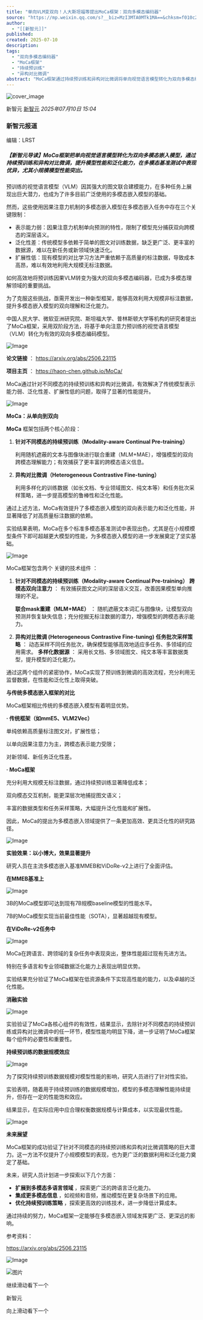 ```yaml
---
title: "单向VLM变双向！人大斯坦福等提出MoCa框架：双向多模态编码器"
source: "https://mp.weixin.qq.com/s?__biz=MzI3MTA0MTk1MA==&chksm=f010c261ab1ceb771a113a04c78325c74b26b706c822f593fe765b89cadde4d940d31201cf41&idx=3&mid=2652608431&sn=d4a3cc10b47144dc6443b7212307af9b#rd"
author:
  - "[[新智元]]"
published:
created: 2025-07-10
description:
tags:
  - "双向多模态编码器"
  - "MoCa框架"
  - "持续预训练"
  - "异构对比微调"
abstract: "MoCa框架通过持续预训练和异构对比微调将单向视觉语言模型转化为双向多模态编码器，显著提升模型性能和泛化能力。"
---
```

![cover_image](https://mmbiz.qpic.cn/sz_mmbiz_jpg/UicQ7HgWiaUb0y27uU6icWo72V6vj4ia2ZtIKYYUdjAe8GD9YGicF6mwRLDHP7HTg0oMiaa6v0sjvCFtRJp1BVPR3xPg/0?wx_fmt=jpeg)

新智元 [新智元](https://mp.weixin.qq.com/) *2025年07月10日 15:04*

### 新智元报道

编辑：LRST

##### 【新智元导读】MoCa框架把单向视觉语言模型转化为双向多模态嵌入模型，通过持续预训练和异构对比微调，提升模型性能和泛化能力，在多模态基准测试中表现优异，尤其小规模模型性能突出。

预训练的视觉语言模型（VLM）因其强大的图文联合建模能力，在多种任务上展现出巨大潜力，也成为了许多目前广泛使用的多模态嵌入模型的基础。

然而，这些使用因果注意力机制的多模态嵌入模型在多模态嵌入任务中存在三个关键限制：

- 表示能力弱：因果注意力机制单向预测的特性，限制了模型充分捕获双向跨模态的深层语义。
- 泛化性差：传统模型多依赖于简单的图文对训练数据，缺乏更广泛、更丰富的数据源，难以在新任务或新领域快速泛化。
- 扩展性低：现有模型的对比学习方法严重依赖于高质量的标注数据，导致成本高昂，难以有效地利用大规模无标注数据。

如何高效地将预训练因果VLM转变为强大的双向多模态编码器，已成为多模态理解领域的重要挑战。

为了克服这些挑战，亟需开发出一种新型框架，能够高效利用大规模非标注数据，提升多模态嵌入模型的双向理解和泛化能力。

中国人民大学、微软亚洲研究院、斯坦福大学、普林斯顿大学等机构的研究者提出了MoCa框架，采用双阶段方法，将基于单向注意力预训练的视觉语言模型（VLM）转化为有效的双向多模态编码模型。

![Image](https://mmbiz.qpic.cn/sz_mmbiz_png/UicQ7HgWiaUb3lvm7xrrFSlZUcOsWGk4YBzAHyZKtThMArYADqW0wWNH7J01vFsPqMNzZu0KJpGRCFgfFwh60Ozg/640?wx_fmt=png&from=appmsg&watermark=1&tp=webp&wxfrom=5&wx_lazy=1)

**论文链接** ： https://arxiv.org/abs/2506.23115

**项目主页** ： https://haon-chen.github.io/MoCa/

MoCa通过针对不同模态的持续预训练和异构对比微调，有效解决了传统模型表示能力弱、泛化性差、扩展性低的问题，取得了显著的性能提升。

  

![Image](https://mmbiz.qpic.cn/sz_mmbiz_png/UicQ7HgWiaUb3uEdSPKrwGNmZEOaaGyzVvZ8dTtE9jU1rFsda3llYbCZpmWfiazUYjWBLTGvlPpXucH8Q0lEUJN3Q/640?wx_fmt=png&from=appmsg&tp=webp&wxfrom=5&wx_lazy=1)

**MoCa：从单向到双向**

**MoCa** 框架包括两个核心阶段：

1. **针对不同模态的持续预训练（Modality-aware Continual Pre-training）**
	  
	利用随机遮蔽的文本与图像块进行联合重建（MLM+MAE），增强模型的双向跨模态理解能力；有效捕获了更丰富的跨模态语义信息。
2. **异构对比微调（Heterogeneous Contrastive Fine-tuning）**
	  
	利用多样化的训练数据（如长文档、专业领域图文、纯文本等）和任务批次采样策略，进一步提高模型的鲁棒性和泛化性能。

通过上述方法，MoCa有效提升了多模态嵌入模型的双向表示能力和泛化性能，并显著降低了对高质量标注数据的依赖。

实验结果表明，MoCa在多个标准多模态基准测试中表现出色，尤其是在小规模模型条件下即可超越更大模型的性能，为多模态嵌入模型的进一步发展奠定了坚实基础。

![Image](https://mmbiz.qpic.cn/sz_mmbiz_png/UicQ7HgWiaUb3lvm7xrrFSlZUcOsWGk4YBNOqa3xR7NaiaOWeJ4jacMdygkj9T5rpp8ia3Nic8D14cey4nCiaE919NaA/640?wx_fmt=png&from=appmsg&watermark=1&tp=webp&wxfrom=5&wx_lazy=1)

MoCa框架包含两个 关键的技术组件 ：

1. **针对不同模态的持续预训练（Modality-aware Continual Pre-training）**
	**跨模态双向注意力** ： 有效捕获图文之间的深层语义交互，改善因果模型单向推理的不足。
	  
	**联合mask重建（MLM+MAE）** ： 随机遮蔽文本词汇与图像块，让模型双向预测并恢复缺失信息；充分挖掘无标注数据的潜力，增强模型的跨模态表示能力。
2. **异构对比微调 (Heterogeneous Contrastive Fine-tuning)**
	**任务批次采样策略** ： 动态采样不同任务批次，确保模型能够高效地适应多任务、多领域的应用需求。
	**多样化数据源** ： 采用长文档、多领域图文、纯文本等丰富数据类型，提升模型的泛化能力。

通过这两个组件的紧密协作，MoCa实现了预训练到微调的高效流程，充分利用无监督数据，在性能和泛化性上取得突破。

**与传统多模态嵌入框架的对比**

MoCa框架相比传统的多模态嵌入模型有着明显优势。

**· 传统框架（如mmE5、VLM2Vec）**

单纯依赖高质量标注图文对，扩展性低；

以单向因果注意力为主，跨模态表示能力受限；

对新领域、新任务泛化性差。

**· MoCa框架**

充分利用大规模无标注数据，通过持续预训练显著降低成本；

双向模态交互机制，能更深层次地捕捉图文语义；

丰富的数据类型和任务采样策略，大幅提升泛化性能和扩展性。

因此，MoCa的提出为多模态嵌入领域提供了一条更加高效、更具泛化性的研究路径。

![Image](https://mmbiz.qpic.cn/sz_mmbiz_png/UicQ7HgWiaUb3uEdSPKrwGNmZEOaaGyzVvZ8dTtE9jU1rFsda3llYbCZpmWfiazUYjWBLTGvlPpXucH8Q0lEUJN3Q/640?wx_fmt=png&from=appmsg&tp=webp&wxfrom=5&wx_lazy=1)

**实验效果：以小博大，效果显著提升**

研究人员在主流多模态嵌入基准MMEB和ViDoRe-v2上进行了全面评估。

**在MMEB基准上**

![Image](https://mmbiz.qpic.cn/sz_mmbiz_png/UicQ7HgWiaUb3lvm7xrrFSlZUcOsWGk4YBJWfx9cCsicPhDpNfbZrQXvJQB6bVoibVXagIRZFHYic88x6SibeRwAvMWQ/640?wx_fmt=png&from=appmsg&watermark=1&tp=webp&wxfrom=5&wx_lazy=1)

3B的MoCa模型即可达到现有7B规模baseline模型的性能水平。

7B的MoCa模型实现当前最佳性能（SOTA），显著超越现有模型。

**在ViDoRe-v2任务中**

![Image](https://mmbiz.qpic.cn/sz_mmbiz_png/UicQ7HgWiaUb3lvm7xrrFSlZUcOsWGk4YBXFnMh1wc5vDntAKplYTAdI0CTDAErGNGgicY6Wn011qjicZJZwzibGezw/640?wx_fmt=png&from=appmsg&watermark=1&tp=webp&wxfrom=5&wx_lazy=1)

MoCa在跨语言、跨领域的复杂任务中表现突出，整体性能超过现有先进方法。

特别在多语言和专业领域数据泛化能力上表现出明显优势。

实验结果充分验证了MoCa框架在低资源条件下实现高性能的能力，以及卓越的泛化性能。

**消融实验**

![Image](https://mmbiz.qpic.cn/sz_mmbiz_png/UicQ7HgWiaUb3lvm7xrrFSlZUcOsWGk4YBVQQSuSjCmIQ1Jvoru5l88PRylVzNicK9iaHS7nTmQtjNzv5KjWBicHLBw/640?wx_fmt=png&from=appmsg&watermark=1&tp=webp&wxfrom=5&wx_lazy=1)

实验验证了MoCa各核心组件的有效性，结果显示，去除针对不同模态的持续预训练或异构对比微调中的任一环节，模型性能均明显下降，进一步证明了MoCa框架每个组件的必要性和重要性。

**持续预训练的数据规模效应**

![Image](https://mp.weixin.qq.com/www.w3.org/2000/svg'%20xmlns:xlink='http://www.w3.org/1999/xlink'%3E%3Ctitle%3E%3C/title%3E%3Cg%20stroke='none'%20stroke-width='1'%20fill='none'%20fill-rule='evenodd'%20fill-opacity='0'%3E%3Cg%20transform='translate(-249.000000,%20-126.000000)'%20fill='%23FFFFFF'%3E%3Crect%20x='249'%20y='126'%20width='1'%20height='1'%3E%3C/rect%3E%3C/g%3E%3C/g%3E%3C/svg%3E)

为了探究持续预训练数据规模对模型性能的影响，研究人员进行了针对性实验。

实验表明，随着用于持续预训练的数据规模增加，模型的多模态理解性能持续提升，但存在一定的性能饱和效应。

结果显示，在实际应用中应合理权衡数据规模与计算成本，以实现最优性能。

  

![Image](https://mp.weixin.qq.com/www.w3.org/2000/svg'%20xmlns:xlink='http://www.w3.org/1999/xlink'%3E%3Ctitle%3E%3C/title%3E%3Cg%20stroke='none'%20stroke-width='1'%20fill='none'%20fill-rule='evenodd'%20fill-opacity='0'%3E%3Cg%20transform='translate(-249.000000,%20-126.000000)'%20fill='%23FFFFFF'%3E%3Crect%20x='249'%20y='126'%20width='1'%20height='1'%3E%3C/rect%3E%3C/g%3E%3C/g%3E%3C/svg%3E)

**未来展望**

MoCa框架的成功验证了针对不同模态的持续预训练和异构对比微调策略的巨大潜力。这一方法不仅提升了小规模模型的表现，也为更广泛的数据利用和泛化能力奠定了基础。

未来，研究人员计划进一步探索以下几个方面：

- **扩展到多模态多语言领域** ，探索更广泛的跨语言泛化能力。
- **集成更多模态信息** ，如视频和音频，推动模型在更复杂场景下的应用。
- **优化持续预训练策略** ，探索更高效的训练技术，进一步降低计算成本。

通过持续的努力，MoCa框架一定能够在多模态嵌入领域发挥更广泛、更深远的影响。

参考资料：  

https://arxiv.org/abs/2506.23115

  

![Image](https://mp.weixin.qq.com/www.w3.org/2000/svg'%20xmlns:xlink='http://www.w3.org/1999/xlink'%3E%3Ctitle%3E%3C/title%3E%3Cg%20stroke='none'%20stroke-width='1'%20fill='none'%20fill-rule='evenodd'%20fill-opacity='0'%3E%3Cg%20transform='translate(-249.000000,%20-126.000000)'%20fill='%23FFFFFF'%3E%3Crect%20x='249'%20y='126'%20width='1'%20height='1'%3E%3C/rect%3E%3C/g%3E%3C/g%3E%3C/svg%3E)

![图片](https://mp.weixin.qq.com/www.w3.org/2000/svg'%20xmlns:xlink='http://www.w3.org/1999/xlink'%3E%3Ctitle%3E%3C/title%3E%3Cg%20stroke='none'%20stroke-width='1'%20fill='none'%20fill-rule='evenodd'%20fill-opacity='0'%3E%3Cg%20transform='translate(-249.000000,%20-126.000000)'%20fill='%23FFFFFF'%3E%3Crect%20x='249'%20y='126'%20width='1'%20height='1'%3E%3C/rect%3E%3C/g%3E%3C/g%3E%3C/svg%3E)

  

继续滑动看下一个

新智元

向上滑动看下一个